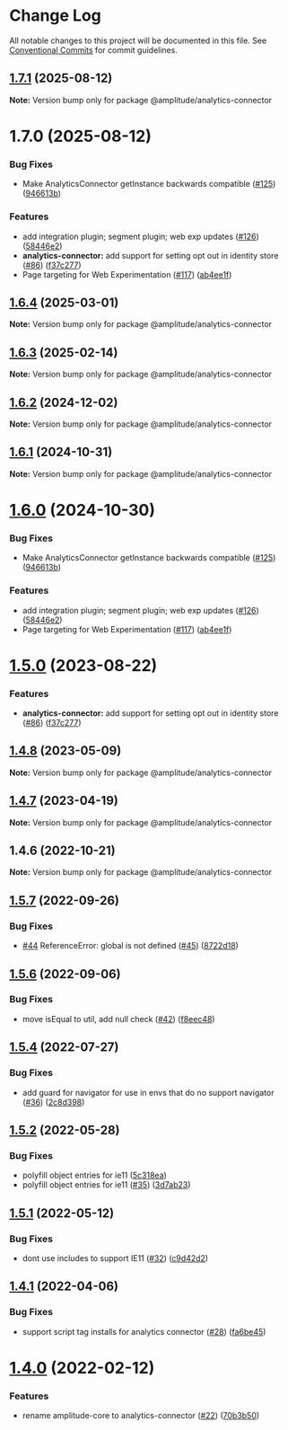 # Change Log

All notable changes to this project will be documented in this file.
See [Conventional Commits](https://conventionalcommits.org) for commit guidelines.

## [1.7.1](https://github.com/Anatomy-Financial/experiment-js-client/compare/@amplitude/analytics-connector@1.7.0...@amplitude/analytics-connector@1.7.1) (2025-08-12)

**Note:** Version bump only for package @amplitude/analytics-connector





# 1.7.0 (2025-08-12)


### Bug Fixes

* Make AnalyticsConnector getInstance backwards compatible ([#125](https://github.com/Anatomy-Financial/experiment-js-client/issues/125)) ([946613b](https://github.com/Anatomy-Financial/experiment-js-client/commit/946613b778c4f67048f0b4100912d5523bc598c9))


### Features

* add integration plugin; segment plugin; web exp updates ([#126](https://github.com/Anatomy-Financial/experiment-js-client/issues/126)) ([58446e2](https://github.com/Anatomy-Financial/experiment-js-client/commit/58446e2f8af0e41a8dcd9c759d53b60f041c70c2))
* **analytics-connector:** add support for setting opt out in identity store ([#86](https://github.com/Anatomy-Financial/experiment-js-client/issues/86)) ([f37c277](https://github.com/Anatomy-Financial/experiment-js-client/commit/f37c277764d434a1daada356d51e6a13a494d771))
* Page targeting for Web Experimentation ([#117](https://github.com/Anatomy-Financial/experiment-js-client/issues/117)) ([ab4ee1f](https://github.com/Anatomy-Financial/experiment-js-client/commit/ab4ee1f3929b41903c353ba4499bbdcf0a7b27dc))





## [1.6.4](https://github.com/amplitude/experiment-js-client/compare/@amplitude/analytics-connector@1.6.3...@amplitude/analytics-connector@1.6.4) (2025-03-01)

**Note:** Version bump only for package @amplitude/analytics-connector





## [1.6.3](https://github.com/amplitude/experiment-js-client/compare/@amplitude/analytics-connector@1.6.2...@amplitude/analytics-connector@1.6.3) (2025-02-14)

**Note:** Version bump only for package @amplitude/analytics-connector





## [1.6.2](https://github.com/amplitude/experiment-js-client/compare/@amplitude/analytics-connector@1.6.1...@amplitude/analytics-connector@1.6.2) (2024-12-02)

**Note:** Version bump only for package @amplitude/analytics-connector





## [1.6.1](https://github.com/amplitude/experiment-js-client/compare/@amplitude/analytics-connector@1.6.0...@amplitude/analytics-connector@1.6.1) (2024-10-31)

**Note:** Version bump only for package @amplitude/analytics-connector





# [1.6.0](https://github.com/amplitude/experiment-js-client/compare/@amplitude/analytics-connector@1.5.0...@amplitude/analytics-connector@1.6.0) (2024-10-30)


### Bug Fixes

* Make AnalyticsConnector getInstance backwards compatible ([#125](https://github.com/amplitude/experiment-js-client/issues/125)) ([946613b](https://github.com/amplitude/experiment-js-client/commit/946613b778c4f67048f0b4100912d5523bc598c9))


### Features

* add integration plugin; segment plugin; web exp updates ([#126](https://github.com/amplitude/experiment-js-client/issues/126)) ([58446e2](https://github.com/amplitude/experiment-js-client/commit/58446e2f8af0e41a8dcd9c759d53b60f041c70c2))
* Page targeting for Web Experimentation ([#117](https://github.com/amplitude/experiment-js-client/issues/117)) ([ab4ee1f](https://github.com/amplitude/experiment-js-client/commit/ab4ee1f3929b41903c353ba4499bbdcf0a7b27dc))





# [1.5.0](https://github.com/amplitude/experiment-js-client/compare/@amplitude/analytics-connector@1.4.8...@amplitude/analytics-connector@1.5.0) (2023-08-22)


### Features

* **analytics-connector:** add support for setting opt out in identity store ([#86](https://github.com/amplitude/experiment-js-client/issues/86)) ([f37c277](https://github.com/amplitude/experiment-js-client/commit/f37c277764d434a1daada356d51e6a13a494d771))





## [1.4.8](https://github.com/amplitude/experiment-js-client/compare/@amplitude/analytics-connector@1.4.7...@amplitude/analytics-connector@1.4.8) (2023-05-09)

**Note:** Version bump only for package @amplitude/analytics-connector





## [1.4.7](https://github.com/amplitude/experiment-js-client/compare/@amplitude/analytics-connector@1.4.6...@amplitude/analytics-connector@1.4.7) (2023-04-19)

**Note:** Version bump only for package @amplitude/analytics-connector





## 1.4.6 (2022-10-21)

**Note:** Version bump only for package @amplitude/analytics-connector





## [1.5.7](https://github.com/amplitude/experiment-js-client/compare/v1.5.6...v1.5.7) (2022-09-26)


### Bug Fixes

* [#44](https://github.com/amplitude/experiment-js-client/issues/44) ReferenceError: global is not defined ([#45](https://github.com/amplitude/experiment-js-client/issues/45)) ([8722d18](https://github.com/amplitude/experiment-js-client/commit/8722d18045497825111d3a4e64feef4dd7aeaa98))





## [1.5.6](https://github.com/amplitude/experiment-js-client/compare/v1.5.5...v1.5.6) (2022-09-06)


### Bug Fixes

* move isEqual to util, add null check ([#42](https://github.com/amplitude/experiment-js-client/issues/42)) ([f8eec48](https://github.com/amplitude/experiment-js-client/commit/f8eec48a104ed8e2e34b823279b4e8100d290c46))





## [1.5.4](https://github.com/amplitude/experiment-js-client/compare/v1.5.3...v1.5.4) (2022-07-27)


### Bug Fixes

* add guard for navigator for use in envs that do no support navigator ([#36](https://github.com/amplitude/experiment-js-client/issues/36)) ([2c8d398](https://github.com/amplitude/experiment-js-client/commit/2c8d3982a33caa088d6cfe74212cae8f07b1ac06))





## [1.5.2](https://github.com/amplitude/experiment-js-client/compare/v1.5.1...v1.5.2) (2022-05-28)


### Bug Fixes

* polyfill object entries for ie11 ([5c318ea](https://github.com/amplitude/experiment-js-client/commit/5c318ea100dafb467c06bafef69414d88f7867ea))
* polyfill object entries for ie11 ([#35](https://github.com/amplitude/experiment-js-client/issues/35)) ([3d7ab23](https://github.com/amplitude/experiment-js-client/commit/3d7ab2367fe34fc9a0c916bd0a9073e8791c75c5))





## [1.5.1](https://github.com/amplitude/experiment-js-client/compare/v1.5.0...v1.5.1) (2022-05-12)


### Bug Fixes

* dont use includes to support IE11 ([#32](https://github.com/amplitude/experiment-js-client/issues/32)) ([c9d42d2](https://github.com/amplitude/experiment-js-client/commit/c9d42d2826063e692e79a886e81b74b7e2c62921))





## [1.4.1](https://github.com/amplitude/experiment-js-client/compare/v1.4.0...v1.4.1) (2022-04-06)


### Bug Fixes

* support script tag installs for analytics connector ([#28](https://github.com/amplitude/experiment-js-client/issues/28)) ([fa6be45](https://github.com/amplitude/experiment-js-client/commit/fa6be45182569b3fe1f6a00204e031b6ae9747e1))





# [1.4.0](https://github.com/amplitude/experiment-js-client/compare/v1.3.4...v1.4.0) (2022-02-12)


### Features

* rename amplitude-core to analytics-connector ([#22](https://github.com/amplitude/experiment-js-client/issues/22)) ([70b3b50](https://github.com/amplitude/experiment-js-client/commit/70b3b5048a5bbc0d88717f5c8cf2db0a8cc85a4d))
